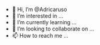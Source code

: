 - 👋 Hi, I’m @Adricaruso
- 👀 I’m interested in ...
- 🌱 I’m currently learning ...
- 💞️ I’m looking to collaborate on ...
- 📫 How to reach me ...

<!---
Adricaruso/Adricaruso is a ✨ special ✨ repository because its `README.md` (this file) appears on your GitHub profile.
You can click the Preview link to take a look at your changes.
--->
